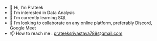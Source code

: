 - 👋 Hi, I’m Prateek
- 👀 I’m interested in Data Analysis
- 🌱 I’m currently learning SQL
- 💞️ I’m looking to collaborate on any online platform, preferably Discord, Google Meet
- 📫 How to reach me : prateeksrivastava789@gmail.com

<!---
prateeksrivastava789/prateeksrivastava789 is a ✨ special ✨ repository because its `README.md` (this file) appears on your GitHub profile.
You can click the Preview link to take a look at your changes.
--->
